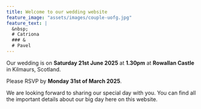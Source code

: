 ```yaml
---
title: Welcome to our wedding website
feature_image: "assets/images/couple-uofg.jpg"
feature_text: |
  &nbsp;
  # Catriona
  ### &
  # Pavel
---
```

Our wedding is on **Saturday 21st June 2025** at **1.30pm** at **Rowallan Castle** in
Kilmaurs, Scotland.

Please RSVP by **Monday 31st of March 2025**.

We are looking forward to sharing our special day with you. You can find all the
important details about our big day here on this website.